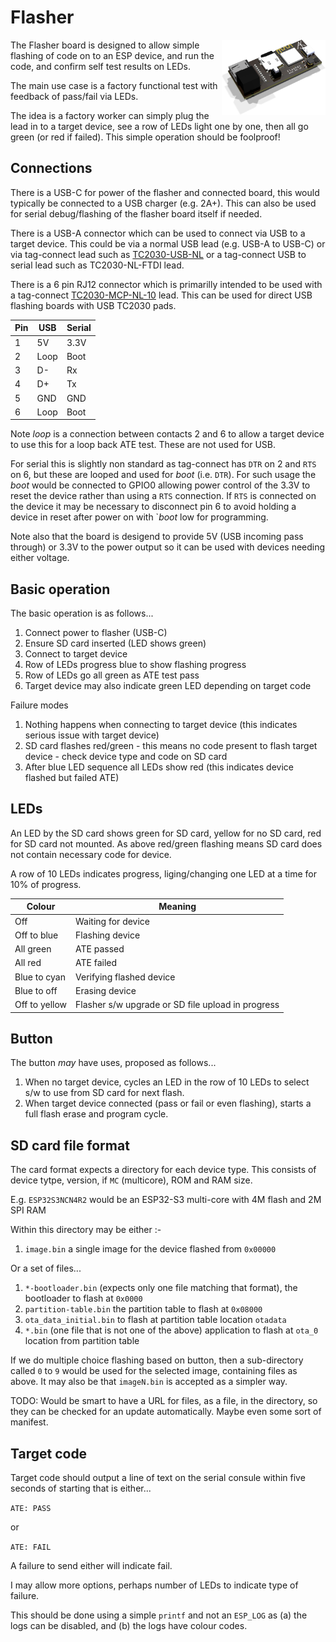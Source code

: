 # Flasher

<img src='PCB/Flasher/Flasher.png' align=right width=33%>

The Flasher board is designed to allow simple flashing of code on to an ESP device, and run the code, and confirm self test results on LEDs.

The main use case is a factory functional test with feedback of pass/fail via LEDs.

The idea is a factory worker can simply plug the lead in to a target device, see a row of LEDs light one by one, then all go green (or red if failed). This simple operation should be foolproof!

## Connections

There is a USB-C for power of the flasher and connected board, this would typically be connected to a USB charger (e.g. 2A+). This can also be used for serial debug/flashing of the flasher board itself if needed.

There is a USB-A connector which can be used to connect via USB to a target device. This could be via a normal USB lead (e.g. USB-A to USB-C) or via tag-connect lead such as [TC2030-USB-NL](https://www.tag-connect.com/product/tc2030-usb-nl) or a tag-connect USB to serial lead such as TC2030-NL-FTDI lead.

There is a 6 pin RJ12 connector which is primarilly intended to be used with a tag-connect [TC2030-MCP-NL-10](https://www.tag-connect.com/product/tc2030-mcp-nl-10-6-pin-cable-with-rj12-modular-plug-for-microchip-icd-10-version) lead. This can be used for direct USB flashing boards with USB TC2030 pads.

|Pin|USB|Serial|
|---|---|------|
|1|5V|3.3V|
|2|Loop|Boot|
|3|D-|Rx|
|4|D+|Tx|
|5|GND|GND|
|6|Loop|Boot|

Note *loop* is a connection between contacts 2 and 6 to allow a target device to use this for a loop back ATE test. These are not used for USB.

For serial this is slightly non standard as tag-connect has `DTR` on 2 and `RTS` on 6, but these are looped and used for *boot* (i.e. `DTR`). For such usage the *boot* would be connected to GPIO0 allowing power control of the 3.3V to reset the device rather than using a `RTS` connection. If `RTS` is connected on the device it may be necessary to disconnect pin 6 to avoid holding a device in reset after power on with `*boot* low for programming.

Note also that the board is desigend to provide 5V (USB incoming pass through) or 3.3V to the power output so it can be used with devices needing either voltage.

## Basic operation

The basic operation is as follows...

1. Connect power to flasher (USB-C)
2. Ensure SD card inserted (LED shows green)
3. Connect to target device
4. Row of LEDs progress blue to show flashing progress
5. Row of LEDs go all green as ATE test pass
6. Target device may also indicate green LED depending on target code

Failure modes

1. Nothing happens when connecting to target device (this indicates serious issue with target device)
2. SD card flashes red/green - this means no code present to flash target device - check device type and code on SD card
3. After blue LED sequence all LEDs show red (this indicates device flashed but failed ATE)
 
## LEDs

An LED by the SD card shows green for SD card, yellow for no SD card, red for SD card not mounted. As above red/green flashing means SD card does not contain necessary code for device.

A row of 10 LEDs indicates progress, liging/changing one LED at a time for 10% of progress.

|Colour|Meaning|
|------|-------|
|Off|Waiting for device|
|Off to blue|Flashing device|
|All green|ATE passed|
|All red|ATE failed|
|Blue to cyan|Verifying flashed device|
|Blue to off|Erasing device|
|Off to yellow|Flasher s/w upgrade or SD file upload in progress|

## Button

The button *may* have uses, proposed as follows...

1. When no target device, cycles an LED in the row of 10 LEDs to select s/w to use from SD card for next flash.
2. When target device connected (pass or fail or even flashing), starts a full flash erase and program cycle.

## SD card file format

The card format expects a directory for each device type. This consists of device tytpe, version, if `MC` (multicore), ROM and RAM size.

E.g. `ESP32S3NCN4R2` would be an ESP32-S3 multi-core with 4M flash and 2M SPI RAM

Within this directory may be either :-

1. `image.bin` a single image for the device flashed from `0x00000`

Or a set of files...
 
1. `*-bootloader.bin` (expects only one file matching that format), the bootloader to flash at `0x0000`
2. `partition-table.bin` the partition table to flash at `0x08000`
3. `ota_data_initial.bin` to flash at partition table location `otadata`
4. `*.bin` (one file that is not one of the above) application to flash at `ota_0` location from partition table

If we do multiple choice flashing based on button, then a sub-directory called `0` to `9` would be used for the selected image, containing files as above. It may also be that `imageN.bin` is accepted as a simpler way.

TODO: Would be smart to have a URL for files, as a file, in the directory, so they can be checked for an update automatically. Maybe even some sort of manifest.

## Target code

Target code should output a line of text on the serial consule within five seconds of starting that is either... 

`ATE: PASS`

or

`ATE: FAIL`

A failure to send either will indicate fail.

I may allow more options, perhaps number of LEDs to indicate type of failure.

This should be done using a simple `printf` and not an `ESP_LOG` as (a) the logs can be disabled, and (b) the logs have colour codes.
